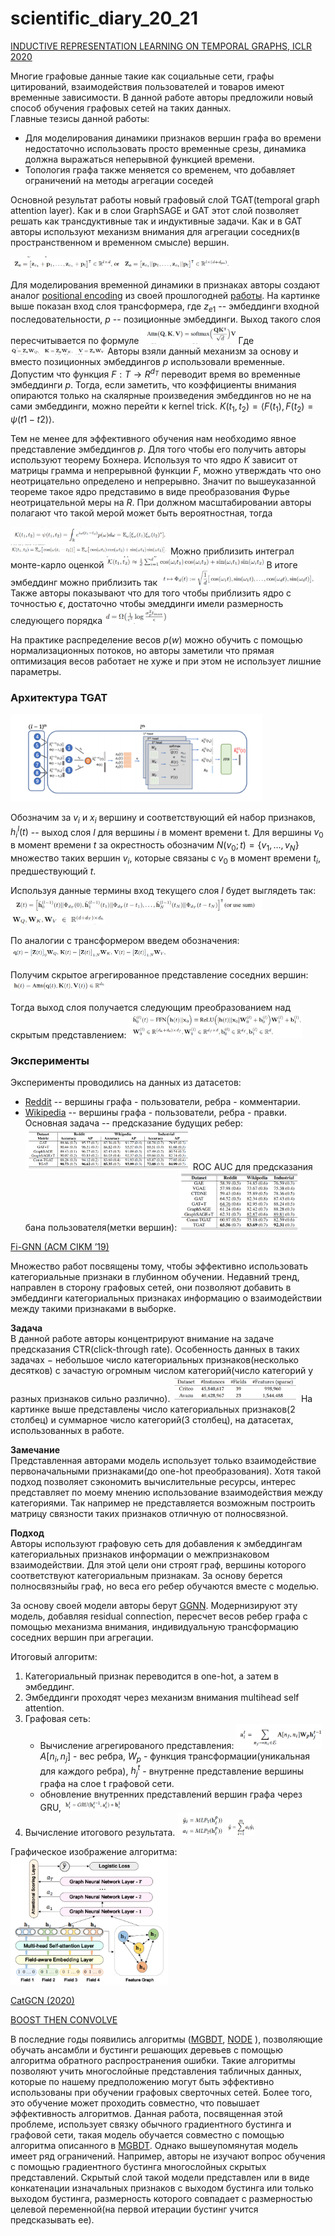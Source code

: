 # scientific_diary_20_21

[INDUCTIVE REPRESENTATION LEARNING ON
TEMPORAL GRAPHS, ICLR 2020](https://openreview.net/pdf?id=rJeW1yHYwH)  


Многие графовые данные такие как социальные сети, графы цитирований, взаимодействия пользователей и товаров имеют временные зависимости. В данной работе авторы предложили новый способ обучения графовых сетей на таких данных.   
Главные тезисы данной работы:
* Для моделирования динамики признаков вершин графа во времени недостаточно использовать просто временные срезы, динамика должна выражаться неперывной функцией времени.
* Топология графа также меняется со временем, что добавляет ограничений на методы агрегации соседей

Основной результат работы новый графовый слой TGAT(temporal graph attention layer). Как и в слои GraphSAGE и 
GAT этот слой позволяет решать как трансдуктивные так и индуктивные задачи. Как и в GAT авторы используют механизм внимания для агрегации соседних(в пространственном и временном смысле) вершин. 

<img src="./pics/graph_attention_TGAT.png" width="70%" ></img> 

Для моделирования временной динамики в признаках авторы создают аналог [positional encoding](https://arxiv.org/abs/1706.03762) из своей прошлогодней [работы](https://arxiv.org/pdf/1911.12864.pdf). На картинке выше показан вход слоя трансформера, где $z_{e1}$ --  эмбеддинги входной последовательности, $p$ -- позиционные эмбеддинги. Выход такого слоя пересчитывается по формуле 
<img src="./pics/graph_attention_TGAT_2.png" width="30%" ></img> 
Где 
<img src="./pics/graph_attention_TGAT_3.png" width="30%" ></img> 
Авторы взяли данный механизм за основу и вместо позиционных эмбеддингов $p$ использовали временные.  
Допустим что функция $F: T \rightarrow R^{d_T}$ переводит время во временные эмбеддинги $p$. Тогда, если заметить, что коэффициенты внимания опираются только на скалярные произведения эмбеддингов но не на сами эмбеддинги, можно перейти к kernel trick. $K(t_1, t_2) = \langle F(t_1), F(t_2) = \psi(t1-t2) \rangle$.

Тем не менее для эффективного обучения нам необходимо явное представление эмбеддингов $p$. Для того чтобы его получить авторы используют теорему Бохнера. Используя то что ядро $K$ зависит от матрицы грамма и непрерывной функции $F$, можно утверждать что оно неотрицательно определено и непрерывно. Значит по вышеуказанной теореме такое ядро представимо в виде преобразования Фурье неотрицательной меры на $R$. При должном масштабировании авторы полагают что такой мерой может быть вероятностная, тогда

<img src="./pics/bochner.png" width="50%" ></img>
<img src="./pics/bochner_2.png" width="50%" ></img>
Можно приблизить интеграл монте-карло оценкой
<img src="./pics/bochner_3.png" width="50%" ></img>
В итоге эмбеддинг можно приблизить так
<img src="./pics/bochner_4.png" width="50%" ></img>
Также авторы показывают что для того чтобы приблизить ядро с точностью $\epsilon$, достаточно чтобы эмеддинги имели размерность следующего порядка
<img src="./pics/bochner_estimate.png" width="20%" ></img>

На практике распределение весов $p(w)$ можно обучить с помощью нормализационных потоков, но авторы заметили что прямая оптимизация весов работает не хуже и при этом не использует лишние параметры.


### Архитектура TGAT
<img src="./pics/TGAT_architecture.png" width="80%" ></img>

Обозначим за $v_i$ и $x_i$ вершину и соответствующий ей набор признаков, $h_i^l(t)$ -- выход слоя $l$ для вершины $i$ в момент времени t. Для вершины $v_0$ в момент времени $t$ за окрестность обозначим $N(v_0;t) = \{v_1,\dots,v_N\}$ множество таких вершин $v_i$, которые связаны с $v_0$ в момент времени $t_i$, предшествующий $t$. 

Используя данные термины вход текущего слоя $l$ будет выглядеть так:
<img src="./pics/TGAT_input.png" width="80%" ></img>
<img src="./pics/TGAT_input_1_1.png" width="30%" ></img>

По аналогии с трансформером введем обозначения:
<img src="./pics/TGAT_input2.png" width="50%" ></img>

Получим скрытое агрегированное представление соседних вершин:
<img src="./pics/TGAT_input3.png" width="30%" ></img>

Тогда выход слоя получается следующим преобразованием над скрытым представлением:
<img src="./pics/TGAT_output.png" width="55%" ></img>


### Эксперименты

Эксперименты проводились на данных из датасетов:
* [Reddit](http://snap.stanford.edu/jodie/reddit.csv) -- вершины графа - пользователи, ребра - комментарии.
* [Wikipedia](http://snap.stanford.edu/jodie/wikipedia.csv) -- вершины графа - пользователи, ребра - правки.
Основная задача -- предсказание будущих ребер:
<img src="./pics/Results.png" width="55%" ></img>
ROC AUC для предсказания бана пользователя(метки вершин):
<img src="./pics/Downstream.png" width="40%" ></img>

[Fi-GNN (ACM CIKM ’19)](https://arxiv.org/pdf/1910.05552.pdf)

Множество работ посвящены тому, чтобы эффективно использовать категориальные признаки в глубинном обучении. Недавний тренд, направлен в сторону графовых сетей, они позволяют добавить в эмбеддинги категориальных признаках информацию о взаимодействии между такими признаками в выборке. 

**Задача**  
В данной работе авторы концентрируют внимание на задаче предсказания CTR(click-through rate). Особенность данных в таких задачах $-$ небольшое число категориальных признаков(несколько десятков) с зачастую огромным числом категорий(число категорий у разных признаков сильно различно). 
<img src="./pics/fignn_data/dataset_stats.png" width="40%" ></img>
На картинке выше представлены число категориальных признаков(2 столбец) и суммарное число категорий(3 столбец), на датасетах, использованных в работе.

**Замечание**  
Представленная авторами модель использует только взаимодействие первоначальными признаками(до one-hot преобразования).  Хотя такой подход позволяет сэкономить вычислительные ресурсы, интерес представляет по моему мнению использование взаимодействия между категориями. Так например не представляется возможным построить матрицу связности таких признаков отличную от полносвязной.

**Подход**  
Авторы используют графовую сеть для добавления к эмбеддингам категориальных признаков информации о межпризнаковом взаимодействии. Для этой цели они строят граф, вершины которого соответствуют категориальным признакам. За основу берется полносвязныйы граф, но веса его ребер обучаются вместе с моделью.

За основу своей модели авторы берут [GGNN](https://arxiv.org/pdf/1511.05493.pdf). Модернизируют эту модель, добавляя residual connection, пересчет весов ребер графа с помощью механизма внимания, индивидуальную трансформацию соседних вершин при агрегации.


Итоговый алгоритм:
1. Категориальный признак переводится в one-hot, а затем в эмбеддинг.
2. Эмбеддинги проходят через механизм внимания multihead self attention.
3. Графовая сеть:
    * Вычисление  агрегированого представления: <img src="./pics/fignn_data/agrregated_vector.png" width="30%" ></img> $A[n_i,n_j]$ - вес ребра, $W_p$ - функция трансформации(уникальная для каждого ребра), $h_j^t$ - внутренне представление вершины графа на слое t графовой сети.
    * обновление внутренних представлений вершин графа через GRU, <img src="./pics/fignn_data/GRU.png" width="20%" ></img>
4. Вычисление итогового результата. <img src="./pics/fignn_data/result1.png" width="15%" ></img> <img src="./pics/fignn_data/result2.png" width="10%" ></img>

Графическое изображение алгоритма:
<img src="./pics/fignn_data/pipeline.png" width="50%" ></img>

 [CatGCN (2020)](https://arxiv.org/pdf/2009.05303.pdf)
 

[BOOST THEN CONVOLVE](https://openreview.net/pdf?id=ebS5NUfoMKL)  



В последние годы появились алгоритмы ([MGBDT](https://papers.nips.cc/paper/2018/file/39027dfad5138c9ca0c474d71db915c3-Paper.pdf), [NODE](https://arxiv.org/pdf/1909.06312.pdf) ), позволяющие обучать ансамбли и бустинги решающих
деревьев с помощью алгоритма обратного распространения ошибки. Такие алгоритмы позволяют учить многослойные представления
табличных данных, которые по нашему предположению могут быть
эффективно использованы при обучении графовых сверточных сетей. Более того, это обучение может проходить совместно, что повышает эффективность алгоритмов.
Данная работа, посвященная этой проблеме, использует
связку обычного градиентного бустинга и графовой сети, такая модель обучается совместно с помощью алгоритма описанного в [MGBDT](https://papers.nips.cc/paper/2018/file/39027dfad5138c9ca0c474d71db915c3-Paper.pdf).
Однако вышеупомянутая модель имеет ряд ограничений. Например,
авторы не изучают вопрос обучения с помощью градиентного бустинга многослойных скрытых представлений. Скрытый слой такой
модели представлен или в виде конкатенации изначальных признаков с выходом бустинга или только выходом бустинга, размерность
которого совпадает с размерностью целевой переменной(на первой
итерации бустинг учится предсказывать ее).
